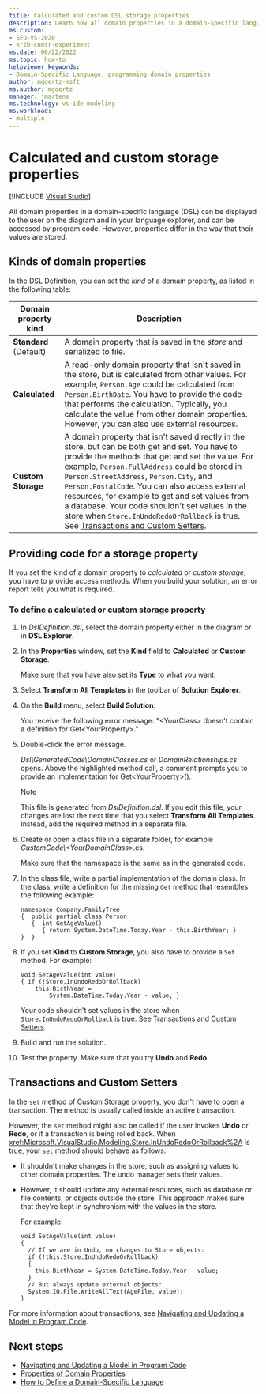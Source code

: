 ```yaml
---
title: Calculated and custom DSL storage properties
description: Learn how all domain properties in a domain-specific language (DSL) can be displayed to the user on the diagram and in your language explorer.
ms.custom:
- SEO-VS-2020
- kr2b-contr-experiment
ms.date: 06/22/2022
ms.topic: how-to
helpviewer_keywords:
- Domain-Specific Language, programming domain properties
author: mgoertz-msft
ms.author: mgoertz
manager: jmartens
ms.technology: vs-ide-modeling
ms.workload:
- multiple
---
```


# Calculated and custom storage properties

[!INCLUDE [Visual Studio](~/includes/applies-to-version/vs-windows-only.md)]

All domain properties in a domain-specific language (DSL) can be displayed to the user on the diagram and in your language explorer, and can be accessed by program code. However, properties differ in the way that their values are stored.

## Kinds of domain properties

In the DSL Definition, you can set the *kind* of a domain property, as listed in the following table:

|Domain property kind|Description|
|-|-|
|**Standard** (Default)|A domain property that is saved in the *store* and serialized to file.|
|**Calculated**|A read-only domain property that isn't saved in the store, but is calculated from other values. For example, `Person.Age` could be calculated from `Person.BirthDate`. You have to provide the code that performs the calculation. Typically, you calculate the value from other domain properties. However, you can also use external resources.|
|**Custom Storage**|A domain property that isn't saved directly in the store, but can be both get and set. You have to provide the methods that get and set the value. For example, `Person.FullAddress` could be stored in `Person.StreetAddress`, `Person.City`, and `Person.PostalCode`. You can also access external resources, for example to get and set values from a database. Your code shouldn't set values in the store when `Store.InUndoRedoOrRollback` is true. See [Transactions and Custom Setters](#setters).|

## Providing code for a storage property

If you set the kind of a domain property to *calculated* or *custom storage*, you have to provide access methods. When you build your solution, an error report tells you what is required.

### To define a calculated or custom storage property

1. In *DslDefinition.dsl*, select the domain property either in the diagram or in **DSL Explorer**.

1. In the **Properties** window, set the **Kind** field to **Calculated** or **Custom Storage**.

   Make sure that you have also set its **Type** to what you want.

1. Select **Transform All Templates** in the toolbar of **Solution Explorer**.

1. On the **Build** menu, select **Build Solution**.

   You receive the following error message: "\<YourClass> doesn't contain a definition for Get\<YourProperty>."

1. Double-click the error message.

   *Dsl\GeneratedCode\DomainClasses.cs* or *DomainRelationships.cs* opens. Above the highlighted method call, a comment prompts you to provide an implementation for Get\<YourProperty>().

    > [!NOTE]
    > This file is generated from *DslDefinition.dsl*. If you edit this file, your changes are lost the next time that you select **Transform All Templates**. Instead, add the required method in a separate file.

1. Create or open a class file in a separate folder, for example *CustomCode\\\<YourDomainClass>*.cs.

   Make sure that the namespace is the same as in the generated code.

1. In the class file, write a partial implementation of the domain class. In the class, write a definition for the missing `Get` method that resembles the following example:

    ```text
    namespace Company.FamilyTree
    {  public partial class Person
       {  int GetAgeValue()
          { return System.DateTime.Today.Year - this.BirthYear; }
    }  }
    ```

1. If you set **Kind** to **Custom Storage**, you also have to provide a `Set` method. For example:

    ```text
    void SetAgeValue(int value)
    { if (!Store.InUndoRedoOrRollback)
        this.BirthYear =
            System.DateTime.Today.Year - value; }
    ```

     Your code shouldn't set values in the store when `Store.InUndoRedoOrRollback` is true. See [Transactions and Custom Setters](#setters).

1. Build and run the solution.

1. Test the property. Make sure that you try **Undo** and **Redo**.

## <a name="setters"></a> Transactions and Custom Setters

In the `set` method of Custom Storage property, you don't have to open a transaction. The method is usually called inside an active transaction.

However, the `set` method might also be called if the user invokes **Undo** or **Redo**, or if a transaction is being rolled back. When <xref:Microsoft.VisualStudio.Modeling.Store.InUndoRedoOrRollback%2A> is true, your `set` method should behave as follows:

- It shouldn't make changes in the store, such as assigning values to other domain properties. The undo manager sets their values.

- However, it should update any external resources, such as database or file contents, or objects outside the store. This approach makes sure that they're kept in synchronism with the values in the store.

  For example:

  ```text
  void SetAgeValue(int value)
  {
    // If we are in Undo, no changes to Store objects:
    if (!this.Store.InUndoRedoOrRollback)
    {
      this.BirthYear = System.DateTime.Today.Year - value;
    }
    // But always update external objects:
    System.IO.File.WriteAllText(AgeFile, value);
  }
  ```

For more information about transactions, see [Navigating and Updating a Model in Program Code](../modeling/navigating-and-updating-a-model-in-program-code.md).

## Next steps

- [Navigating and Updating a Model in Program Code](../modeling/navigating-and-updating-a-model-in-program-code.md)
- [Properties of Domain Properties](../modeling/properties-of-domain-properties.md)
- [How to Define a Domain-Specific Language](../modeling/how-to-define-a-domain-specific-language.md)

